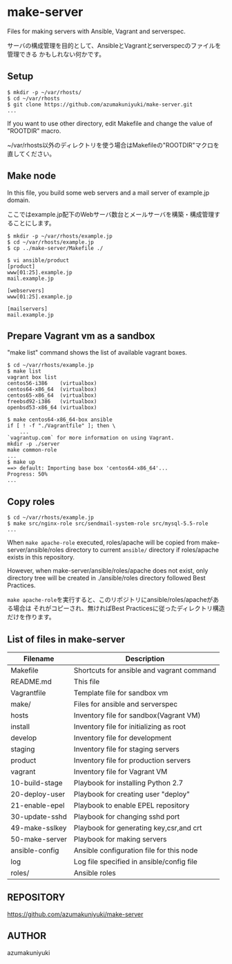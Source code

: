 make-server
===========
Files for making servers with Ansible, Vagrant and serverspec.

サーバの構成管理を目的として、AnsibleとVagrantとserverspecのファイルを管理できる
かもしれない何かです。

## Setup

    $ mkdir -p ~/var/rhosts/
    $ cd ~/var/rhosts
    $ git clone https://github.com/azumakuniyuki/make-server.git
    ...

If you want to use other directory, edit Makefile and change the value of "ROOTDIR"
macro.

~/var/rhosts以外のディレクトリを使う場合はMakefileの"ROOTDIR"マクロを直してください。

## Make node
In this file, you build some web servers and a mail server of example.jp domain.

ここではexample.jp配下のWebサーバ数台とメールサーバを構築・構成管理することにします。

    $ mkdir -p ~/var/rhosts/example.jp
    $ cd ~/var/rhosts/example.jp
    $ cp ../make-server/Makefile ./

    $ vi ansible/product
    [product]
    www[01:25].example.jp
    mail.example.jp

    [webservers]
    www[01:25].example.jp

    [mailservers]
    mail.example.jp

## Prepare Vagrant vm as a sandbox

"make list" command shows the list of available vagrant boxes.

    $ cd ~/var/rhosts/example.jp
    $ make list
    vagrant box list
    centos56-i386    (virtualbox)
    centos64-x86_64  (virtualbox)
    centos65-x86_64  (virtualbox)
    freebsd92-i386   (virtualbox)
    openbsd53-x86_64 (virtualbox)

    $ make centos64-x86_64-box ansible
    if [ ! -f "./Vagrantfile" ]; then \
        ...
    `vagrantup.com` for more information on using Vagrant.
    mkdir -p ./server
    make common-role
    ...
    $ make up
    ==> default: Importing base box 'centos64-x86_64'...
    Progress: 50%
    ...

## Copy roles

    $ cd ~/var/rhosts/example.jp
    $ make src/nginx-role src/sendmail-system-role src/mysql-5.5-role
    ...

When `make apache-role` executed, roles/apache will be copied from
make-server/ansible/roles directory to current `ansible/` directory if 
roles/apache exists in this repository. 

However, when make-server/ansible/roles/apache does not exist, only directory
tree will be created in ./ansible/roles directory followed Best Practices.

`make apache-role`を実行すると、このリポジトリにansible/roles/apacheがある場合は
それがコピーされ、無ければBest Practicesに従ったディレクトリ構造だけを作ります。

## List of files in make-server

|   Filename        |   Description                             |
|-------------------|-------------------------------------------|
| Makefile          | Shortcuts for ansible and vagrant command |
| README.md         | This file                                 |
| Vagrantfile       | Template file for sandbox vm              |
| make/             | Files for ansible and serverspec          |
|   hosts           | Inventory file for sandbox(Vagrant VM)    |
|   install         | Inventory file for initializing as root   |
|   develop         | Inventory file for development            |
|   staging         | Inventory file for staging servers        |
|   product         | Inventory file for production servers     |
|   vagrant         | Inventory file for Vagrant VM             |
|   10-build-stage  | Playbook for installing Python 2.7        |
|   20-deploy-user  | Playbook for creating user "deploy"       |
|   21-enable-epel  | Playbook to enable EPEL repository        |
|   30-update-sshd  | Playbook for changing sshd port           |
|   49-make-sslkey  | Playbook for generating key,csr,and crt   |
|   50-make-server  | Playbook for making servers               |
|   ansible-config  | Ansible configuration file for this node  |
|   log             | Log file specified in ansible/config file |
|   roles/          | Ansible roles                             |

REPOSITORY
----------
https://github.com/azumakuniyuki/make-server

AUTHOR
------
azumakuniyuki

